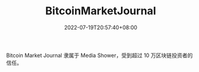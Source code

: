 ﻿---
weight: 
title: "BitcoinMarketJournal"
description: "Bitcoin Market Journal 隶属于 Media Shower，受到超过 10 万区块链投资者的信任。"
date: 2022-07-19T20:57:40+08:00
lastmod: 2022-07-19T11:12:40+08:00
draft: false
authors: ["Cindy"]
featuredImage: "bitcoinmarketjournal.jpg"
link: "https://www.bitcoinmarketjournal.com/"
tags: ["元宇宙资讯","BitcoinMarketJournal"]
categories: ["navigation"]
navigation: ["元宇宙资讯"]
lightgallery: true
toc: true
pinned: false
recommend: false
recommend1: false
---
Bitcoin Market Journal 隶属于 Media Shower，受到超过 10 万区块链投资者的信任。
